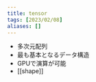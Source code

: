 ```yaml
---
title: tensor
tags: [2023/02/08]
aliases: []
---
```


- 多次元配列
- 最も基本となるデータ構造
- GPUで演算が可能
- [[shape]]